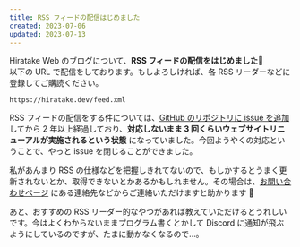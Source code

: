 ```yaml
---
title: RSS フィードの配信はじめました
created: 2023-07-06
updated: 2023-07-13
---
```


Hiratake Web のブログについて、**RSS フィードの配信をはじめました**📡  
以下の URL で配信をしております。もしよろしければ、各 RSS リーダーなどに登録してご購読ください。

```
https://hiratake.dev/feed.xml
```

RSS フィードの配信をする件については、[GitHub のリポジトリに issue を追加](https://github.com/Hiratake/hiratake-web/issues/68) してから 2 年以上経過しており、**対応しないまま 3 回くらいウェブサイトリニューアルが実施されるという状態** になっていました。今回ようやくの対応ということで、やっと issue を閉じることができました。

私があんまり RSS の仕様などを把握しきれてないので、もしかするとうまく更新されないとか、取得できないとかあるかもしれません。その場合は、[お問い合わせページ](/contact/) にある連絡先などからご連絡いただけますと助かります 🙏

あと、おすすめの RSS リーダー的なやつがあれば教えていただけるとうれしいです。今はよくわからないままプログラム書くとかして Discord に通知が飛ぶようにしているのですが、たまに動かなくなるので…。
